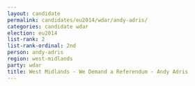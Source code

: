 ```yaml
---
layout: candidate
permalink: candidates/eu2014/wdar/andy-adris/
categories: candidate wdar
election: eu2014
list-rank: 2
list-rank-ordinal: 2nd
person: andy-adris
region: west-midlands
party: wdar
title: West Midlands - We Demand a Referendum - Andy Adris
---
```

